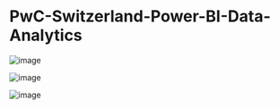 # PwC-Switzerland-Power-BI-Data-Analytics

![image](https://github.com/kirankumarkundi/PwC-Switzerland-Power-BI-Data-Analytics/assets/172036105/aced4a02-cc7c-4696-ab5d-26100e946947)


![image](https://github.com/kirankumarkundi/PwC-Switzerland-Power-BI-Data-Analytics/assets/172036105/116a16a8-4801-477c-b4e0-8f2676e121c2)


![image](https://github.com/kirankumarkundi/PwC-Switzerland-Power-BI-Data-Analytics/assets/172036105/98bb5af4-f56f-4891-9dcb-8306fb5c21b1)

